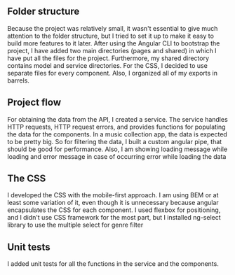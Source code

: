 ## Folder structure

Because the project was relatively small, it wasn't essential to give much attention to the folder structure, but I tried to set it up to make it easy to build more features to it later.
After using the Angular CLI to bootstrap the project, I have added two main directories (pages and shared) in which I have put all the files for the project.
Furthermore, my shared directory contains model and service directories. For the CSS, I decided to use separate files for every component.
Also, I organized all of my exports in barrels.

## Project flow

For obtaining the data from the API, I created a service.
The service handles HTTP requests, HTTP request errors, and provides functions for populating the data for the components. 
In a music collection app, the data is expected to be pretty big. So for filtering the data, I built a custom angular pipe,
that should be good for performance. Also, I am showing loading message while loading and error message in case of occurring error while loading the data

## The CSS

I developed the CSS with the mobile-first approach. I am using BEM or at least some variation of it, even though it is unnecessary because angular encapsulates the CSS for each component. I used flexbox for positioning, and I didn't use CSS framework for the most part, but I installed ng-select library to use the multiple select for genre filter


## Unit tests

I added unit tests for all the functions in the service and the components.
